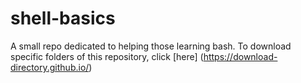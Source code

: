 # shell-basics
A small repo dedicated to helping those learning bash.
To download specific folders of this repository, click [here] (https://download-directory.github.io/) 
